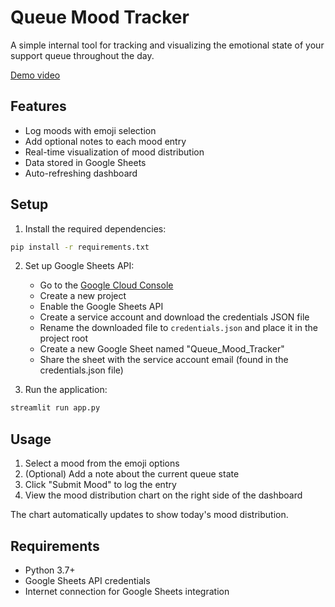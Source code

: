 # Queue Mood Tracker

A simple internal tool for tracking and visualizing the emotional state of your support queue throughout the day.

[Demo video](https://www.loom.com/share/060078bcc882420c896b161c97af359a?sid=8a3a9307-d662-4485-9652-8ad62d926c10)

## Features

- Log moods with emoji selection
- Add optional notes to each mood entry
- Real-time visualization of mood distribution
- Data stored in Google Sheets
- Auto-refreshing dashboard

## Setup

1. Install the required dependencies:
```bash
pip install -r requirements.txt
```

2. Set up Google Sheets API:
   - Go to the [Google Cloud Console](https://console.cloud.google.com/)
   - Create a new project
   - Enable the Google Sheets API
   - Create a service account and download the credentials JSON file
   - Rename the downloaded file to `credentials.json` and place it in the project root
   - Create a new Google Sheet named "Queue_Mood_Tracker"
   - Share the sheet with the service account email (found in the credentials.json file)

3. Run the application:
```bash
streamlit run app.py
```

## Usage

1. Select a mood from the emoji options
2. (Optional) Add a note about the current queue state
3. Click "Submit Mood" to log the entry
4. View the mood distribution chart on the right side of the dashboard

The chart automatically updates to show today's mood distribution.

## Requirements

- Python 3.7+
- Google Sheets API credentials
- Internet connection for Google Sheets integration 
